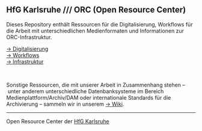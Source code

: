 ## HfG Karlsruhe /// ORC (Open Resource Center)

Dieses Repository enthält Ressourcen für die Digitalisierung, Workflows für die Arbeit mit unterschiedlichen Medienformaten und Informationen zur ORC-Infrastruktur. 

[&rarr; Digitalisierung](/Digitalisierung)  
[&rarr; Workflows](/Workflows)  
[&rarr; Infrastruktur](/Infrastruktur)  

&nbsp;

Sonstige Ressourcen, die mit unserer Arbeit in Zusammenhang stehen – unter anderem unterschiedliche Datenbanksysteme im Bereich Medienplattform/Archiv/DAM oder internationale Standards für die Archivierung – sammeln wir in unserem [&rarr; Wiki](https://github.com/orc-hfg/ressources/wiki).

---
Open Resource Center der [HfG Karlsruhe](https://www.hfg-karlsruhe.de/)
